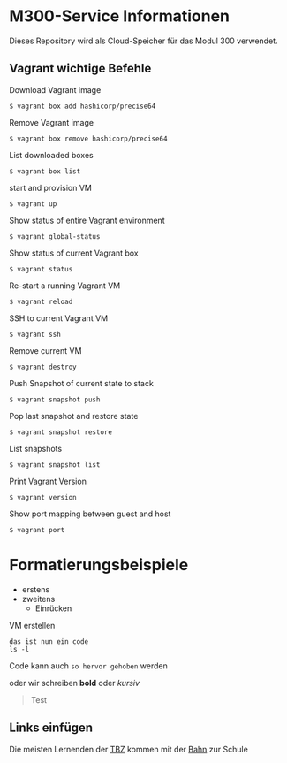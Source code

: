 # M300-Service Informationen
Dieses Repository wird als Cloud-Speicher für das Modul 300 verwendet.



## Vagrant wichtige Befehle

Download Vagrant image
```
$ vagrant box add hashicorp/precise64
```

Remove Vagrant image
```
$ vagrant box remove hashicorp/precise64
```

List downloaded boxes
```
$ vagrant box list
```

start and provision VM
```
$ vagrant up
```

Show status of entire Vagrant environment
```
$ vagrant global-status
```

Show status of current Vagrant box
```
$ vagrant status
```

Re-start a running Vagrant VM
```
$ vagrant reload
```

SSH to current Vagrant VM
```
$ vagrant ssh
```

Remove current VM
```
$ vagrant destroy
```

Push Snapshot of current state to stack
```
$ vagrant snapshot push
```

Pop last snapshot and restore state
```
$ vagrant snapshot restore
```

List snapshots
```
$ vagrant snapshot list
```

Print Vagrant Version
```
$ vagrant version
```

Show port mapping between guest and host
```
$ vagrant port
```









# Formatierungsbeispiele

* erstens
* zweitens
  * Einrücken


VM erstellen
```
das ist nun ein code
ls -l
```

Code kann auch `so hervor gehoben` werden

oder wir schreiben **bold** oder *kursiv*

> Test

## Links einfügen
[1]: http://sbb.ch "sbb"
[2]: http://tbz.ch "Technischen Berufsschule Zürich"

Die meisten Lernenden der [TBZ][2] kommen mit der [Bahn][2] zur Schule